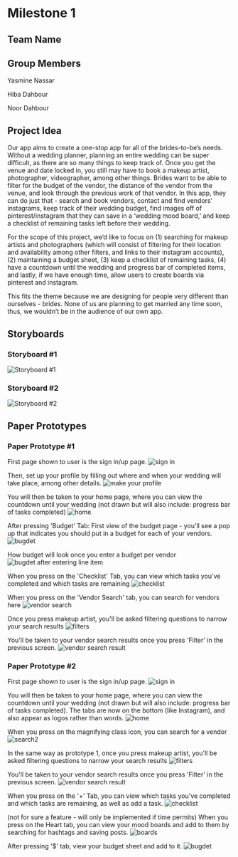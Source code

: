 # Milestone 1

## Team Name


## Group Members
Yasmine Nassar

Hiba Dahbour

Noor Dahbour

## Project Idea
Our app aims to create a one-stop app for all of the brides-to-be’s needs. Without a wedding planner, planning an entire wedding can be super difficult, as there are so many things to keep track of. Once you get the venue and date locked in, you still may have to book a makeup artist, photographer, videographer, among other things. Brides want to be able to filter for the budget of the vendor, the distance of the vendor from the venue, and look through the previous work of that vendor. In this app, they can do just that - search and book vendors, contact and find vendors’ instagrams, keep track of their wedding budget, find images off of pinterest/instagram that they can save in a ‘wedding mood board,’ and keep a checklist of remaining tasks left before their wedding.

For the scope of this project, we’d like to focus on (1) searching for makeup artists and photographers (which will consist of filtering for their location and availability among other filters, and links to their instagram accounts), (2) maintaining a budget sheet, (3) keep a checklist of remaining tasks, (4) have a countdown until the wedding and progress bar of completed items, and lastly, if we have enough time, allow users to create boards via pinterest and instagram.

This fits the theme because we are designing for people very different than ourselves - brides. None of us are planning to get married any time soon, thus, we wouldn’t be in the audience of our own app.
 

## Storyboards

### Storyboard #1
![Storyboard #1](story1.jpeg)


### Storyboard #2
![Storyboard #2](story2.jpeg)

## Paper Prototypes

### Paper Prototype #1

First page shown to user is the sign in/up page.
![sign in](signin.jpg)


Then, set up your profile by filling out where and when your wedding will take place, among other details.
![make your profile](profile.jpg)


You will then be taken to your home page, where you can view the countdown until your wedding (not
drawn but will also include: progress bar of tasks completed)
![home](home.jpg)


After pressing 'Budget' Tab:
First view of the budget page - you'll see a pop up that indicates you should
put in a budget for each of your vendors. 
![bugdet](budget.jpg)


How budget will look once you enter a budget per vendor 
![bugdet after entering line item](budget2.jpg)


When you press on the 'Checklist' Tab, you can view which tasks you've completed
and which tasks are remaining 
![checklist](check1.jpg)

When you press on the 'Vendor Search' tab, you can search for vendors here
![vendor search](vendors.jpg)


Once you press makeup artist, you'll be asked filtering questions to narrow your
search results
![filters](filters.jpg)

You'll be taken to your vendor search results once you press 'Filter' in the
previous screen.
![vendor search result](searchresult.jpg)



### Paper Prototype #2

First page shown to user is the sign in/up page.
![sign in](signin.jpg)


You will then be taken to your home page, where you can view the countdown until your wedding (not
drawn but will also include: progress bar of tasks completed). The tabs are now
on the bottom (like Instagram), and also appear as logos rather than words. 
![home](home2.jpg)


When you press on the magnifying class icon, you can search for a vendor
![search2](search2.jpg)

In the same way as prototype 1, once you press makeup artist, you'll be asked filtering questions to narrow your
search results
![filters](filters.jpg)


You'll be taken to your vendor search results once you press 'Filter' in the
previous screen.
![vendor search result](searchresult.jpg)


When you press on the '+' Tab, you can view which tasks you've completed
and which tasks are remaining, as well as add a task. 
![checklist](check2.jpg)


(not for sure a feature - will only be implemented if time permits) When you press on the Heart tab, 
you can view your mood boards and add to them by searching for hashtags and
saving posts. 
![boards](boards.jpg)


After pressing '$' tab, view your budget sheet and add to it.
![bugdet](newbudget.jpg)


